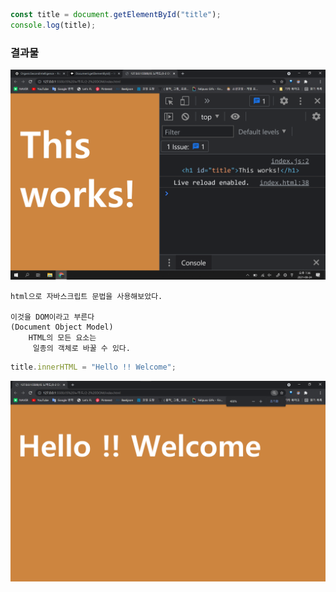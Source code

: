 ```js
const title = document.getElementById("title");
console.log(title);
```
### 결과물
![](2021-08-24-19-37-05.png)

```
html으로 자바스크립트 문법을 사용해보았다.

이것을 DOM이라고 부른다 
(Document Object Model)
    HTML의 모든 요소는
     일종의 객체로 바꿀 수 있다.

```

```js
title.innerHTML = "Hello !! Welcome";
```

![](2021-08-24-19-46-21.png)